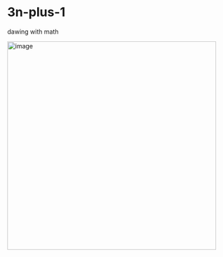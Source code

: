 # 3n-plus-1
dawing with math 

<img width="476" alt="image" src="https://user-images.githubusercontent.com/56191120/167317394-bef980d3-e403-4966-b534-dd09f5a093bf.png">
